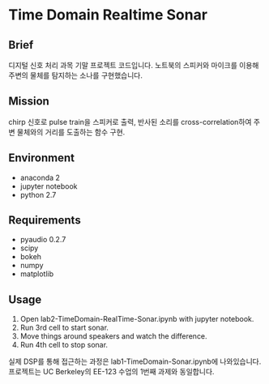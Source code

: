 # Time Domain Realtime Sonar

## Brief
디지털 신호 처리 과목 기말 프로젝트 코드입니다. 노트북의 스피커와 마이크를 이용해 주변의 물체를 탐지하는 소나를 구현했습니다.

## Mission
chirp 신호로 pulse train을 스피커로 출력, 반사된 소리를 cross-correlation하여 주변 물체와의 거리를 도출하는 함수 구현.

## Environment
 - anaconda 2
 - jupyter notebook
 - python 2.7

## Requirements
 - pyaudio 0.2.7
 - scipy
 - bokeh
 - numpy
 - matplotlib

## Usage
1. Open lab2-TimeDomain-RealTime-Sonar.ipynb with jupyter notebook.
2. Run 3rd cell to start sonar.
3. Move things around speakers and watch the difference.
4. Run 4th cell to stop sonar.

실제 DSP를 통해 접근하는 과정은 lab1-TimeDomain-Sonar.ipynb에 나와있습니다.   
프로젝트는 UC Berkeley의 EE-123 수업의 1번째 과제와 동일합니다.

